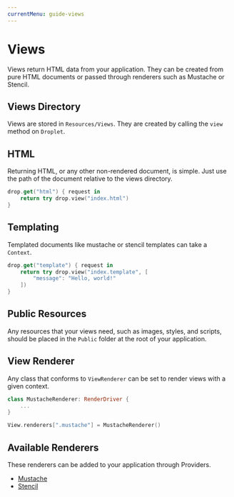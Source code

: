 ```yaml
---
currentMenu: guide-views
---
```


# Views

Views return HTML data from your application. They can be created from pure HTML documents or passed through renderers such as Mustache or Stencil.

## Views Directory

Views are stored in `Resources/Views`. They are created by calling the `view` method on `Droplet`.

## HTML

Returning HTML, or any other non-rendered document, is simple. Just use the path of the document relative to the views directory.

```swift
drop.get("html") { request in
    return try drop.view("index.html")
}
```

## Templating

Templated documents like mustache or stencil templates can take a `Context`.

```swift
drop.get("template") { request in
	return try drop.view("index.template", [
		"message": "Hello, world!"
	])
}
```

## Public Resources

Any resources that your views need, such as images, styles, and scripts, should be placed in the `Public` folder at the root of your application.

## View Renderer

Any class that conforms to `ViewRenderer` can be set to render views with a given context.

```swift
class MustacheRenderer: RenderDriver {
    ...
}

View.renderers[".mustache"] = MustacheRenderer()
```

## Available Renderers

These renderers can be added to your application through Providers.

- [Mustache](https://github.com/qutheory/vapor-mustache)
- [Stencil](https://github.com/qutheory/vapor-stencil)